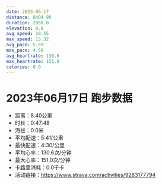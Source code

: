 ```yaml
---
date: 2023-06-17
distance: 8404.90
duration: 2868.0
elevation: 0.0
avg_speed: 10.55
max_speed: 13.32
avg_pace: 5.69
max_pace: 4.50
avg_heartrate: 130.6
max_heartrate: 151.0
calories: 0.0
---
```


# 2023年06月17日 跑步数据

- 距离：8.40公里
- 时长：0:47:48
- 海拔：0.0米
- 平均配速：5:41/公里
- 最快配速：4:30/公里
- 平均心率：130.6次/分钟
- 最大心率：151.0次/分钟
- 卡路里消耗：0.0千卡
- 活动链接：https://www.strava.com/activities/9283177794
